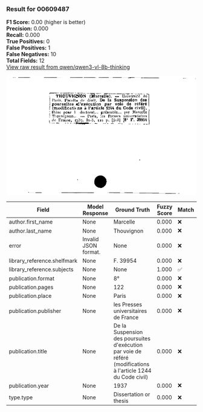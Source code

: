 ### Result for 00609487
**F1 Score:** 0.00 (higher is better)<br>**Precision:** 0.000<br>**Recall:** 0.000<br>**True Positives:** 0<br>**False Positives:** 1<br>**False Negatives:** 10<br>**Total Fields:** 12<br>[View raw result from qwen/qwen3-vl-8b-thinking](https://github.com/RISE-UNIBAS/humanities_data_benchmark/blob/main/results/2025-10-17/T0247/request_T0247_00609487.json)

<img src="https://github.com/RISE-UNIBAS/humanities_data_benchmark/blob/main/benchmarks/zettelkatalog/images/00609487.jpg?raw=true" alt="00609487" width="600px">

| Field | Model Response | Ground Truth | Fuzzy Score | Match |
|-------|----------------|--------------|-------------|-------|
| author.first_name | None | Marcelle | 0.000 | ❌ |
| author.last_name | None | Thouvignon | 0.000 | ❌ |
| error | Invalid JSON format. | None | 0.000 | ❌ |
| library_reference.shelfmark | None | F. 39954 | 0.000 | ❌ |
| library_reference.subjects | None | None | 1.000 | ✅ |
| publication.format | None | 8° | 0.000 | ❌ |
| publication.pages | None | 122 | 0.000 | ❌ |
| publication.place | None | Paris | 0.000 | ❌ |
| publication.publisher | None | les Presses universitaires de France | 0.000 | ❌ |
| publication.title | None | De la Suspension des poursuites d'exécution par voie de référé (modifications à l'article 1244 du Code civil) | 0.000 | ❌ |
| publication.year | None | 1937 | 0.000 | ❌ |
| type.type | None | Dissertation or thesis | 0.000 | ❌ |
